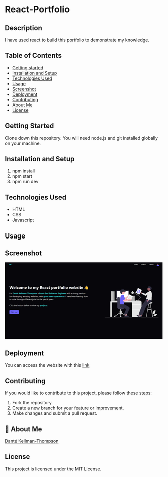 # React-Portfolio

## Description

I have used react to build this portfolio to demonstrate my knowledge.

## Table of Contents

- [Getting started](#getting-started)
- [Installation and Setup](#installation-and-setup)
- [Technologies Used](#technology)
- [Usage](#usage)
- [Screenshot](#screenshot)
- [Deployment](#deployment)
- [Contributing](#contributing)
- [About Me](#aboutme)
- [License](#license)

## Getting Started

Clone down this repository. You will need node.js and git installed globally on your machine.

## Installation and Setup

1. npm install
2. npm start
3. npm run dev

## Technologies Used

- HTML
- CSS
- Javascript

## Usage

## Screenshot

![React Portfolio Image](/assets/images/react-portfolio.jpg)

## Deployment

You can access the website with this [link](https://dkt-react-portfolio.netlify.app/)

## Contributing

If you would like to contribute to this project, please follow these steps:

1. Fork the repository.
2. Create a new branch for your feature or improvement.
3. Make changes and submit a pull request.

## 🚀 About Me

[Danté Kellman-Thompson](https://github.com/DKT15)

## License

This project is licensed under the MIT License.
